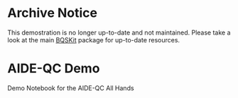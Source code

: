 # Archive Notice

This demostration is no longer up-to-date and not maintained.
Please take a look at the main [BQSKit](https://github.com/BQSKit/bqskit) package for up-to-date resources.

# AIDE-QC Demo
Demo Notebook for the AIDE-QC All Hands

